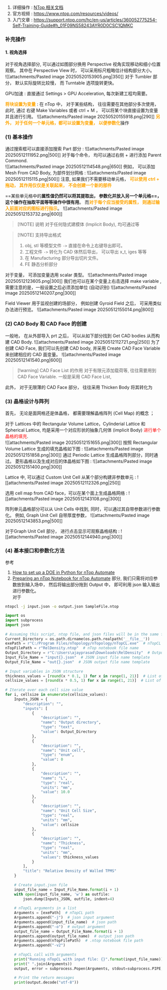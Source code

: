 1. 详细操作  : [NTop 相关文档](https://support.ntop.com/hc/en-us/categories/360003678133-Knowledge-Base)
2. 官方视频  :  https://www.ntop.com/resources/videos/  
3. 入门文章  :  https://support.ntop.com/hc/en-us/articles/360052775254-Self-Training-Guide#h_01F09NS58243AYR0D0CSC1QMKC   
### 补充操作 
#### 1. 视角选择 
对于视角选择部分, 可以通过如图部分换用 Perspective 视角实现移动和细小位置观察。 
其中在 Perspective View 时， 可以采用标尺粗略估计结构部分大小。  
![[attachments/Pasted image 20250520153905.png|350]]
对于  Tumbler 部分， 默认实际旋转比较慢， 而 Turntable 选项旋转更快。 

GPU加速 : 直接通过 Settings  > GPU Acceleration,  每次新建工程均需要。 

<b><mark style="background: transparent; color: orange">将块设置为变量</mark></b> : 在 nTop 中， 对于某些结构， 往往需要在其他部分多次使用， 此时,  通过 右键 Make Variables 或者 ctrl + M ， 可以将某个块直接设置为变量并且进行引用。 
![[attachments/Pasted image 20250520155918.png|290]]
<b><mark style="background: transparent; color: orange">另外， 对于任何一个单元格，都可以设置为变量， 以便参数化</mark></b>操作

### (1) 基本操作 
通过搜索框可以直接添加搜索 Part 部分 : 
![[attachments/Pasted image 20250512111952.png|500]]
对于每个命令， 均可以通过右侧 +  进行添加 Parent Commond.   
![[attachments/Pasted image 20250512114548.png|650]]
例如， 可以添加 Mesh From CAD Body,  为部件划分网格 : 
![[attachments/Pasted image 20250512115115.png|500]]
注意, 如果我们不需要移动单元格， <b><mark style="background: transparent; color: orange">可以使用 ctrl + 拖动， 其作用仅仅是关联起来， 不会创建一个新的部件</mark></b> 

==某些单元格中的**属性值仍然可以将其提取出， 参数化并放入另一个单元格==， 这个操作在抽取平面等等操作中很有用**。 而<b><mark style="background: transparent; color: orange">对于每个应当接受的属性， 则通过输入前面对应的图标进行指示</mark></b>。
![[attachments/Pasted image 20250512153732.png|600]]

> [!NOTE] 说明
>  对于任何隐式建模体 (Implicit Body), 均可通过等



> [!NOTE] 支持导出格式
> 1. obj, stl 等模型文件 `->` 直接在命令上右键导出即可。  
> 2. 工程文件 `->` 转化为  CAD 体然后导出， 可以导出 x_t, iges 等等 
> 3. 在 Manufacturing 部分导出切片文件。 
> 4. FE 静态分析部分 

对于变量， 可添加变量选用 scalar 类型。
![[attachments/Pasted image 20250512123605.png|300]]
我们也可以在某个变量上右击选择 make variable ,  需要注意的是，一般设置之后必须添加单位 (自动识别)
![[attachments/Pasted image 20250512140207.png|300]]

Field Viewer 用于监视创建的场部分， 例如创建 Gyroid Field 之后， 可采用类似办法进行预览。 
![[attachments/Pasted image 20250512155014.png|800]]

### (2) CAD Body 和 CAD Face 的创建 
一般地， 在从外部导入 prt 之后， 可以从如下部分找到 Get CAD bodies 从而构建 CAD Body. 
![[attachments/Pasted image 20250512112721.png|250]]
为了创建 CAD Face,  我们可以先创建 CAD body,  并采用 Create CAD Face Variable 来创建相应的 CAD 面变量。
![[attachments/Pasted image 20250512141540.png|600]]


> [!warning] CAD Face List 的作用 
> 对于有限元添加载荷等, 往往需要用到 CAD Face Variable. 一般是采用 CAD Face List,  

此外， 对于无限薄的 CAD Face 部分， 往往采用 Thicken Body 将其转化为  
### (3) 晶格设计与阵列 
首先， 无论是面网格还是体晶格， 都需要理解晶格阵列 (Cell Map) 的概念 ；

对于 Lattices 中的 Rectangular Volume Lattice，Cylinderial Lattice 和 Spherical Lattice, 均是采用一个对应形状的抽象几何体 (implicit Body) <mark style="background: transparent; color: red">进行单个晶格的填充</mark>.  
![[attachments/Pasted image 20250512151655.png|300]]
按照  Rectangular Volume Lattice 生成的填充晶格如下图 : 
![[attachments/Pasted image 20250512151858.png|300]]
通过 Periodic Lattice 生成晶格阵列部分，同时通过。 菱形晶格以及生成对应的体晶格如下图 : 
![[attachments/Pasted image 20250512151400.png|300]]

Lattice 中, 可以通过 Custom Unit Cell 从某个部分构建非参数单元 : 
![[attachments/Pasted image 20250512112326.png|250]]

选用  cell map from CAD face，可以在某个面上生成晶格网络 : 
![[attachments/Pasted image 20250512143108.png|300]]

阵列单元晶格部分可以从 Unit Cells 中找到,  同时，可以通过其自带参数进行参数化。 例如, Graph Unit Cell 自带厚度参数， 
![[attachments/Pasted image 20250512143853.png|500]]

对于Graph Unit Cell 部分， 进行点击显示可观察晶格结构  :
![[attachments/Pasted image 20250512144940.png|300]]

### (4) 基本接口和参数化方法 
参考
1. [How to set up a DOE in Python for nTop Automate](https://support.ntop.com/hc/en-us/articles/14566307798291-How-to-set-up-a-DOE-in-Python-for-nTop-Automate)
2. [Preparing an nTop Notebook for nTop Automate](https://support.ntop.com/hc/en-us/articles/360052833053-Preparing-an-nTop-Notebook-for-nTop-Automate  )
部分,  我们只需将对应参数放到输入场中， 然后将输出部分拖到 Output 中， 即可利用 json 输入输出进行参数化。  
对于
```sh
ntopcl -j input.json -o output.json SampleFile.ntop 
```

```python fold title:示例json文件
import os  
import subprocess  
import json  
  
# Assuming this script, ntop file, and json files will be in the same folder  
Current_Directory = os.path.dirname(os.path.realpath('__file__'))  
exePath = r"C:/Program Files/nTopology/nTopology/nTopCL.exe"  # nTopCL path  
nTopFilePath = r"RelDensity.ntop"  # nTop notebook file name  
Output_Directory = r"C:\Users\ajayprasad\Downloads\RelDensity"  # Output directory path  
Input_File_Name = "input{}.json"  # JSON input file name template  
Output_File_Name = "out{}.json"  # JSON output file name template  
  
# Input variables in JSON structure  
thickness_values = [round(x * 0.1, 1) for x in range(1, 21)]  # List of thickness values from 0.1 to 2 with increments of 0.1  
cellsize_values = [round(x * 0.5, 1) for x in range(1, 21)]  # List of L values from 0.5 to 10 with increments of 0.5  
  
# Iterate over each cell size value  
for i, cellsize in enumerate(cellsize_values):  
    Inputs_JSON = {  
        "description": "",  
        "inputs": [  
            {  
                "description": "",  
                "name": "Output directory",  
                "type": "text",  
                "value": Output_Directory  
            },  
            {  
                "description": "",  
                "name": "Unit cell",  
                "type": "enum",  
                "value": 0  
            },  
            {  
                "description": "",  
                "name": "L",  
                "type": "real",  
                "units": "mm",  
                "value": 10.0  
            },  
            {  
                "description": "",  
                "name": "Unit Cell Size",  
                "type": "real",  
                "units": "mm",  
                "value": cellsize  
            },  
            {  
                "description": "",  
                "name": "Thickness",  
                "type": "real",  
                "units": "mm",  
                "values": thickness_values  
            }  
        ],  
        "title": "Relative Density of Walled TPMS"  
    }  
  
    # Create input.json file  
    input_file_name = Input_File_Name.format(i + 1)  
    with open(input_file_name, 'w') as outfile:  
        json.dump(Inputs_JSON, outfile, indent=4)  
  
    # nTopCL arguments in a list  
    Arguments = [exePath]  # nTopCL path  
    Arguments.append("-j")  # json input argument  
    Arguments.append(input_file_name)  # json path  
    Arguments.append("-o")  # output argument  
    output_file_name = Output_File_Name.format(i + 1)  
    Arguments.append(output_file_name)  # output json path  
    Arguments.append(nTopFilePath)  # .ntop notebook file path  
    Arguments.append("-v2")  
  
    # nTopCL call with arguments  
    print("Running nTopCL with input file: {}".format(input_file_name))  
    print(" ".join(Arguments))  
    output, error = subprocess.Popen(Arguments, stdout=subprocess.PIPE, stderr=subprocess.PIPE).communicate()  
  
    # Print the return messages  
    print(output.decode("utf-8"))
```

